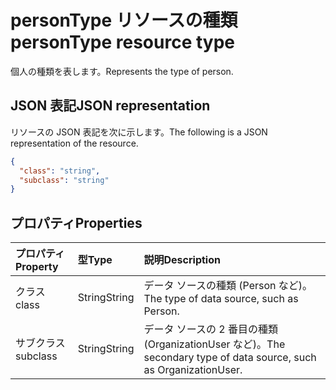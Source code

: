 # <a name="persontype-resource-type"></a><span data-ttu-id="6b832-101">personType リソースの種類</span><span class="sxs-lookup"><span data-stu-id="6b832-101">personType resource type</span></span>

<span data-ttu-id="6b832-102">個人の種類を表します。</span><span class="sxs-lookup"><span data-stu-id="6b832-102">Represents the type of person.</span></span>


## <a name="json-representation"></a><span data-ttu-id="6b832-103">JSON 表記</span><span class="sxs-lookup"><span data-stu-id="6b832-103">JSON representation</span></span>

<span data-ttu-id="6b832-104">リソースの JSON 表記を次に示します。</span><span class="sxs-lookup"><span data-stu-id="6b832-104">The following is a JSON representation of the resource.</span></span>

<!-- {
  "blockType": "resource",
  "optionalProperties": [

  ],
  "@odata.type": "microsoft.graph.personType"
}-->

```json
{
  "class": "string",
  "subclass": "string"
}

```
## <a name="properties"></a><span data-ttu-id="6b832-105">プロパティ</span><span class="sxs-lookup"><span data-stu-id="6b832-105">Properties</span></span>
| <span data-ttu-id="6b832-106">プロパティ</span><span class="sxs-lookup"><span data-stu-id="6b832-106">Property</span></span>     | <span data-ttu-id="6b832-107">型</span><span class="sxs-lookup"><span data-stu-id="6b832-107">Type</span></span>   |<span data-ttu-id="6b832-108">説明</span><span class="sxs-lookup"><span data-stu-id="6b832-108">Description</span></span>|
|:---------------|:--------|:----------|
|<span data-ttu-id="6b832-109">クラス</span><span class="sxs-lookup"><span data-stu-id="6b832-109">class</span></span>|<span data-ttu-id="6b832-110">String</span><span class="sxs-lookup"><span data-stu-id="6b832-110">String</span></span>|<span data-ttu-id="6b832-111">データ ソースの種類 (Person など)。</span><span class="sxs-lookup"><span data-stu-id="6b832-111">The type of data source, such as Person.</span></span>|
|<span data-ttu-id="6b832-112">サブクラス</span><span class="sxs-lookup"><span data-stu-id="6b832-112">subclass</span></span>|<span data-ttu-id="6b832-113">String</span><span class="sxs-lookup"><span data-stu-id="6b832-113">String</span></span>|<span data-ttu-id="6b832-114">データ ソースの 2 番目の種類 (OrganizationUser など)。</span><span class="sxs-lookup"><span data-stu-id="6b832-114">The secondary type of data source, such as OrganizationUser.</span></span>|

<!-- uuid: 8fcb5dbc-d5aa-4681-8e31-b001d5168d79
2015-10-25 14:57:30 UTC -->
<!-- {
  "type": "#page.annotation",
  "description": "personType resource",
  "keywords": "",
  "section": "documentation",
  "tocPath": ""
}-->
